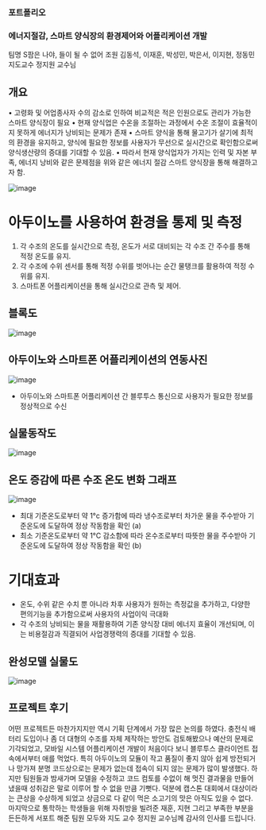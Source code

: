 ### 포트폴리오

### 에너지절감, 스마트 양식장의 환경제어와 어플리케이션 개발

팀명 S팜은 나야, 들이 될 수 없어
조원 김동석, 이재훈, 박성민, 박은서, 이지현, 정동민
지도교수 정지원 교수님

## 개요

• 고령화 및 어업종사자 수의 감소로 인하여 비교적은 적은 인원으로도 관리가 가능한 스마트 양식장이 필요
• 현재 양식업은 수온을 조절하는 과정에서 수온 조절이 효율적이지
못하게 에너지가 낭비되는 문제가 존재
• 스마트 양식을 통해 물고기가 살기에 최적의 환경을 유지하고, 양식에 필요한 정보를 사용자가 무선으로 실시간으로 확인함으로써 양식생산량의 증대를 기대할 수 있음.
• 따라서 현재 양식업자가 가지는 인력 및 자본 부족, 에너지 낭비와 같은 문제점을 위와 같은 에너지 절감 스마트 양식장을 통해 해결하고자 함.

![image](https://github.com/user-attachments/assets/58d0e1a1-8316-49ad-82ba-a9ef5ed1745e)

# 아두이노를 사용하여 환경을 통제 및 측정

1. 각 수조의 온도를 실시간으로 측정, 온도가 서로 대비되는 각 수조 간 주수를 통해 적정 온도를 유지.
2. 각 수조에 수위 센서를 통해 적정 수위를 벗어나는 순간 물탱크를 활용하여 적정 수위를 유지.
3. 스마트폰 어플리케이션을 통해 실시간으로 관측 및 제어.

## 블록도

![image](https://github.com/user-attachments/assets/140403c4-7f5a-40a6-a91b-9a02f1c48024)


## 아두이노와 스마트폰 어플리케이션의 연동사진
![image](https://github.com/user-attachments/assets/cc4e903d-2b7e-4989-9511-481ddf1075a5)

- 아두이노와 스마트폰 어플리케이션 간 블루투스 통신으로 사용자가 필요한 정보를 정상적으로 수신

## 실물동작도
  
![image](https://github.com/user-attachments/assets/60c7bdfe-8443-4a11-b9d7-9e8cb92ff9cf)


## 온도 증감에 따른 수조 온도 변화 그래프

![image](https://github.com/user-attachments/assets/c0cc8cf6-2d28-40d2-9818-2476815a0e3c)

- 최대 기준온도로부터 약 1°c 증가함에 따라 냉수조로부터 차가운 물을 주수받아 기준온도에 도달하여 정상 작동함을 확인 (a)
- 최소 기준온도로부터 약 1°C 감소함에 따라 온수조로부터 따뜻한 물을 주수받아 기준온도에 도달하여 정상 작동함을 확인 (b)

# 기대효과


- 온도, 수위 같은 수치 뿐 아니라 차후 사용자가 원하는 측정값을 추가하고, 다양한 편의기능을 추가함으로써 사용자의 사업이익 극대화
- 각 수조의 낭비되는 물을 재활용하여 기존 양식장 대비 에너지 효율이 개선되며, 이는 비용절감과 직결되어 사업경쟁력의 증대를 기대할 수 있음.

## 완성모델 실물도

![image](https://github.com/user-attachments/assets/f44045f1-1f7f-4486-b8bd-34c0580c155a)


## 프로젝트 후기
어떤 프로젝트든 마찬가지지만 역시 기획 단계에서 가장 많은 논의를 하였다. 충전식 배터리 도입이나 좀 더 대형의 수조를 자체 제작하는 방안도 검토해봤으나 예산의 문제로 기각되었고, 모바일 시스템 어플리케이션 개발이 처음이다 보니 블루투스 클라이언트 접속에서부터 애를 먹었다. 특히 아두이노의 모듈이 작고 품질이 좋지 않아 쉽게 방전되거나 망가져 분명 코드상으로는 문제가 없는데 접속이 되지 않는 문제가 많이 발생했다. 하지만 팀원들과 밤새가며 모델을 수정하고 코드 컴토를 수없이 해 멋진 결과물을 만들어 냈을때 성취감은 말로 이루어 할 수 없을 만큼 기뻣다. 덕분에 캡스톤 대회에서 대상이라는 큰상을 수상하게 되었고 상금으로 다 같이 먹은 소고기의 맛은 아직도 있을 수 없다. 마지막으로 통학하는 학생들을 위해 자취방을 빌려준 재훈, 지현 그리고 부족한 부분을 든든하게 서포트 해준 팀원 모두와 지도 교수 정지원 교수님께 감사의 인사를 드립니다.




